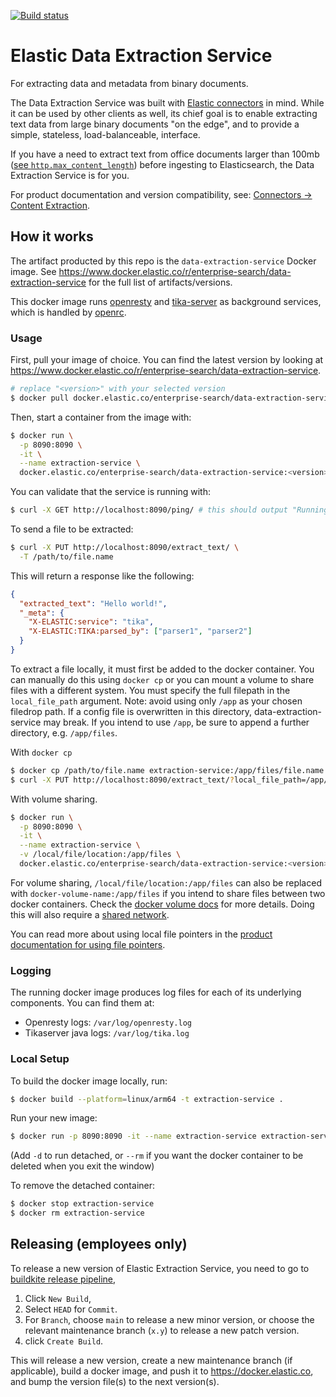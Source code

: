 [![Build status](https://badge.buildkite.com/530780aa3d763ae5f47e75d21d1dfecd240af640b24fc61455.svg)](https://buildkite.com/elastic/data-extraction-service)
# Elastic Data Extraction Service

For extracting data and metadata from binary documents.

The Data Extraction Service was built with [Elastic connectors](https://github.com/elastic/connectors) in mind.
While it can be used by other clients as well, its chief goal is to enable extracting text data from large binary documents "on the edge",
and to provide a simple, stateless, load-balanceable, interface.

If you have a need to extract text from office documents larger than 100mb ([see `http.max_content_length`](https://www.elastic.co/guide/en/elasticsearch/reference/current/modules-network.html#http-settings)) 
before ingesting to Elasticsearch, the Data Extraction Service is for you.

For product documentation and version compatibility, see: [Connectors -> Content Extraction](https://www.elastic.co/guide/en/enterprise-search/current/connectors-content-extraction.html#connectors-content-extraction-local).

## How it works

The artifact producted by this repo is the `data-extraction-service` Docker image.
See https://www.docker.elastic.co/r/enterprise-search/data-extraction-service for the full list of artifacts/versions.

This docker image runs [openresty](https://openresty.org/en/getting-started.html) and [tika-server](https://cwiki.apache.org/confluence/display/TIKA/TikaServer) as background services, which is handled by [openrc](https://wiki.gentoo.org/wiki/OpenRC).


### Usage

First, pull your image of choice.
You can find the latest version by looking at https://www.docker.elastic.co/r/enterprise-search/data-extraction-service.

```sh
# replace "<version>" with your selected version
$ docker pull docker.elastic.co/enterprise-search/data-extraction-service:<version>
```

Then, start a container from the image with:
```sh
$ docker run \
  -p 8090:8090 \
  -it \
  --name extraction-service \
  docker.elastic.co/enterprise-search/data-extraction-service:<version>
```

You can validate that the service is running with:
```sh
$ curl -X GET http://localhost:8090/ping/ # this should output "Running!"
```

To send a file to be extracted:
```zsh
$ curl -X PUT http://localhost:8090/extract_text/ \
  -T /path/to/file.name
```

This will return a response like the following:
```json
{
  "extracted_text": "Hello world!",
  "_meta": {
    "X-ELASTIC:service": "tika",
    "X-ELASTIC:TIKA:parsed_by": ["parser1", "parser2"]
  }
}
```

To extract a file locally, it must first be added to the docker container.
You can manually do this using `docker cp` or you can mount a volume to share files with a different system.
You must specify the full filepath in the `local_file_path` argument.
Note: avoid using only `/app` as your chosen filedrop path. If a config file is overwritten in this directory, data-extraction-service may break. If you intend to use `/app`, be sure to append a further directory, e.g. `/app/files`.

With `docker cp`
```sh
$ docker cp /path/to/file.name extraction-service:/app/files/file.name
$ curl -X PUT http://localhost:8090/extract_text/?local_file_path=/app/files/file.name | jq
```

With volume sharing.
```sh
$ docker run \
  -p 8090:8090 \
  -it \
  --name extraction-service \
  -v /local/file/location:/app/files \
  docker.elastic.co/enterprise-search/data-extraction-service:<version>
```

For volume sharing, `/local/file/location:/app/files` can also be replaced with `docker-volume-name:/app/files` if you intend to share files between two docker containers. Check the [docker volume docs](https://docs.docker.com/storage/volumes/) for more details.
Doing this will also require a [shared network](https://docs.docker.com/engine/reference/commandline/network_connect/).

You can read more about using local file pointers in the [product documentation for using file pointers](https://www.elastic.co/guide/en/enterprise-search/current/connectors-content-extraction.html#connectors-content-extraction-data-extraction-service-file-pointers).

### Logging

The running docker image produces log files for each of its underlying components.
You can find them at:

- Openresty logs: `/var/log/openresty.log`
- Tikaserver java logs: `/var/log/tika.log`

### Local Setup

To build the docker image locally, run:
```sh
$ docker build --platform=linux/arm64 -t extraction-service .
```

Run your new image:
```sh
$ docker run -p 8090:8090 -it --name extraction-service extraction-service
```
(Add `-d` to run detached, or `--rm` if you want the docker container to be deleted when you exit the window)

To remove the detached container:
```sh
$ docker stop extraction-service
$ docker rm extraction-service
```


## Releasing (employees only)

To release a new version of Elastic Extraction Service, you need to go to [buildkite release pipeline](https://buildkite.com/elastic/data-extraction-service-release), 
1. Click `New Build`, 
2. Select `HEAD` for `Commit`. 
3. For `Branch`, choose `main` to release a new minor version, or choose the relevant maintenance branch (`x.y`) to release a new patch version.
4. click `Create Build`. 

This will release a new version, create a new maintenance branch (if applicable), build a docker image, and push it to https://docker.elastic.co, and bump the version file(s) to the next version(s).


